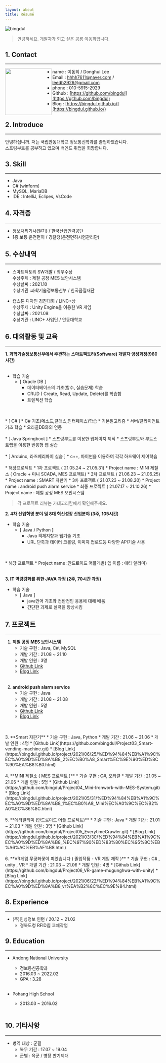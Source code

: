 ```yaml
---
layout: about
title: Résumé
---
```


![bingdul](/assets/images/banners/bingdul.jpg)  
>안녕하세요. 개발자가 되고 싶은 공룡 이동희입니다.

## 1. Contact

---

<b><img align="left" src="/assets/images/banners/증명사진.jpg" width="150"></b>  
 

* name : 이동희 / Donghui Lee
* Email : hhhh7611@naver.com  / leedh2929@gmail.com
* phone : 010-5915-2929
* Github : [https://github.com/bingdul](https://github.com/bingdul)
* Blog : [https://bingdul.github.io/](https://bingdul.github.io/)

## 2. Introduce

---
안녕하십니까. 저는 국립안동대학교 정보통신학과를 졸업하였습니다.  
스프링부트를 공부하고 있으며  백엔드 취업을 희망합니다.

## 3. Skill

---

* Java
* C# (winform)
* MySQL, MariaDB
* IDE : IntelliJ, Eclipes, VsCode

## 4. 자격증

---

* 정보처리기사(필기) / 한국산업인력공단
* 1종 보통 운전면허 / 경찰청(운전면허시험관리단)  
  
## 5. 수상내역

---

* 스마트팩토리 SW개발 / 최우수상  
  수상주제 : 제철 공정 MES 보안시스템  
  수상날짜 : 2021.10  
  수상기관 :과학기술정보통신부 / 한국품질재단  

* 캡스톤 디자인 경진대회 / LINC+상  
  수상주제 : Unity Engine을 이용한 VR 게임  
  수상날짜 : 2021.08  
  수상기관 : LINC+ 사업단 / 안동대학교  

## 6. 대외활동 및 교육

---

**1. 과학기술정보통신부에서 주관하는 스마트팩토리(Software) 개발자 양성과정(960시간)**
   <br>
   <br>
   * 학습 기술
     * [ Oracle DB ]
       * 데이터베이스의 기초(함수, 실습문제) 학습
       * CRUD ( Create, Read, Update, Delete)를 학습함 
       * 트렌젝션 학습
  <br>
  <br>
     * [ C# ]
       * C# 기초(메소드,클래스,인터페이스)학습
       * 기본알고리즘
       * 서버/클라이언트 기초 학습
       * 오라클DB와의 연동
  <br>
  <br>
     * [ Java Springboot ]
       * 스프링부트를 이용한 웹페이지 제작  
       * 스프링부트와 부트스트랩을 이용한 반응형 웹 실습
  <br>
  <br>
     * [ Arduino, 라즈베리파이 실습 ]
       * c++, 파이썬을 이용하여 각각 하드웨어 제어학습
  <br>
  <br> 
    * 해당프로젝트
      * 1차 프로젝트 ( 21.05.24 ~ 21.05.31)
        * Project name : MINI 제철소 ( Oracle + 미니 SCADA, MES 프로젝트)
      * 2차 프로젝트 ( 21.06.23 ~ 21.06.25)
        * Project name : SMART 자판기
      * 3차 프로젝트 ( 21.07.23 ~ 21.08.20)
        * Project name : android push alarm service
      * 최종 프로젝트 ( 21.07.17 ~ 21.10.26)
        * Project name : 제철 공정 MES 보안시스템  

>각 프로젝트 리뷰는 카테고리칸에서 확인해주세요.

**2.  4차 산업혁명 분야 및 8대 혁신성장 산업분야 (3주, 105시간)**  
  * 학습 기술
    * [ Java / Python ]
      * Java 객체지향과 웹기술 기초
      * URL 단축과 데이터 크롤링, 이미지 업로드등 다양한 API기술 사용
  <br>
  <br> 
  * 해당 프로젝트
    * Project name :안드로이드 어플개발( 앱 이름 : 에타 알리미)
  <br>
  <br>   
  
  **3. IT 역량강화를 위한 JAVA 과정 (2주, 70시간 과정)** 
  * 학습 기술
    * [ Java ]
      * java언어 기초와 전반전인 응용에 대해 배움
      * 간단한 과제로 실력을 향상시킴


## 7. 프로젝트

---

1. **제철 공정 MES 보안시스템**
    * 기술 구현 : Java, C#, MySQL
    * 개발 기간 : 21.08 ~ 21.10
    * 개발 인원 : 3명
    * [Github Link](https://github.com/bingdul/Project01_MES-security-System.git)
    * [Blog Link](https://bingdul.github.io/project/2021/10/30/%ED%94%84%EB%A1%9C%EC%A0%9D%ED%8A%B8_%EC%B5%9C%EC%A2%85_%EC%A0%9C%EC%B2%A0%EA%B3%B5%EC%A0%95%EB%B3%B4%EC%95%88.html)
   <br>
   <br>
2. **android push alarm service**
    * 기술 구현 : Java
    * 개발 기간 : 21.08 ~ 21.08
    * 개발 인원 : 5명
    * [Github Link](https://github.com/bingdul/Project02_android-push-alarm-service.git)
    * [Blog Link](https://bingdul.github.io/project/2021/08/29/%ED%94%84%EB%A1%9C%EC%A0%9D%ED%8A%B8_3%EC%B0%A8_%EC%95%88%EB%93%9C%EB%A1%9C%EC%9D%B4%EB%93%9C%ED%91%B8%EC%8B%9C%EC%95%8C%EB%9E%8C%EC%84%9C%EB%B9%84%EC%8A%A4.html)
  <br>
  <br>
3. **Smart 자판기**  
   * 기술 구현 : Java, Python
   * 개발 기간 : 21.06 ~ 21.06
   * 개발 인원 : 4명
   * [Github Link](https://github.com/bingdul/Project03_Smart-vending-machine.git)
   * [Blog Link](https://bingdul.github.io/project/2021/06/25/%ED%94%84%EB%A1%9C%EC%A0%9D%ED%8A%B8_2%EC%B0%A8_Smart%EC%9E%90%ED%8C%90%EA%B8%B0.html)
  <br>
  <br>
4. **MINI 제철소 ( MES 프로젝트 )**
   * 기술 구현 : C#, 오라클
   * 개발 기간 : 21.05 ~ 21.05
   * 개발 인원 : 5명
   * [Github Link](https://github.com/bingdul/Project04_Mini-Ironwork-with-MES-System.git)
   * [Blog Link](https://bingdul.github.io/project/2021/05/31/%ED%94%84%EB%A1%9C%EC%A0%9D%ED%8A%B8_1%EC%B0%A8_Mini%EC%A0%9C%EC%B2%A0%EC%86%8C.html)
  <br>
  <br>
5. **에타알리미 (안드로이드 어플 프로젝트)**
   * 기술 구현 : Java
   * 개발 기간 : 21.01 ~ 21.03
   * 개발 인원 : 3명
   * [Github Link](https://github.com/bingdul/Project05_EverytimeCrawler.git)
   * [Blog Link](https://bingdul.github.io/project/2021/03/30/%ED%94%84%EB%A1%9C%EC%A0%9D%ED%8A%B8_%EC%97%90%ED%83%80%EC%95%8C%EB%A6%AC%EB%AF%B8.html)
  <br>
  <br>
6. **VR게임 무궁화꽃이 피었습니다 ( 졸업작품 - VR 게임 제작 )**
   * 기술 구현 : C# , unity , VR
   * 개발 기간 : 21.03 ~ 21.06
   * 개발 인원 : 4명
   * [Github Link](https://github.com/bingdul/Project06_VR-game-mugunghwa-with-unity)
   * [Blog Link](https://bingdul.github.io/project/2021/06/22/%ED%94%84%EB%A1%9C%EC%A0%9D%ED%8A%B8_vr%EA%B2%8C%EC%9E%84.html)

## 8. Experience

---

* (주)인성정보 인턴 / 20.12 ~ 21.02
  * 경북도청 RFID칩 교체작업
  
## 9. Education

---

* Andong National University
  * 정보통신공학과
  * 2016.03 ~ 2022.02
  * GPA : 3.28  
  
  <br>
* Pohang High School
  * 2013.03 ~ 2016.02
  
  <br>

## 10. 기타사항

---

* 병역 대상 : 군필
  * 복무 기간 : 17.07 ~ 19.04
  * 군별 : 육군 / 병장 만기제대